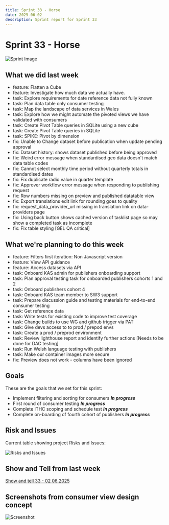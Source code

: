```yaml
---
title: Sprint 33 - Horse
date: 2025-06-02
description: Sprint report for Sprint 33
---
```


# Sprint 33 - Horse

![Sprint Image](sprint_image.png)

## What we did last week


- feature: Flatten a Cube
- feature: Investigate how much data we actually have.
- task: Explore requirements for date reference data not fully known
- task: Plan data table only consumer testing
- task: Map the landscape of data services in Wales
- task: Explore how we might automate the pivoted views we have validated with consumers
- task: Create Pivot Table queries in SQLite using a new cube
- task: Create Pivot Table queries in SQLite
- task: SPIKE: Pivot by dimension
- fix: Unable to Change dataset before publication when update pending approval
- fix: Dataset history: shows dataset published before being approved
- fix: Weird error message when standardised geo data doesn't match data table codes
- fix: Cannot select monthly time period without quarterly totals in standardised dates
- fix: Fix duplicate radio value in quarter template
- fix: Approver workflow error message when responding to publishing request
- fix: Row numbers missing on preview and published datatable view
- fix: Export translations edit link for rounding goes to quality
- fix: request_data_provider_url missing in translation link on data-providers page
- fix: Using back button shows cached version of tasklist page so may show a completed task as incomplete
- fix: Fix table styling [GEL QA critical]

## What we're planning to do this week


- feature: Filters first iteration: Non Javascript version
- feature: View API guidance
- feature: Access datasets via API
- task: Onboard KAS admin for publishers onboarding support
- task: Plan approval testing task for onboarded publishers cohorts 1 and 2
- task: Onboard publishers cohort 4
- task: Onboard KAS team member to SW3 support
- task: Prepare discussion guide and testing materials for end-to-end consumer testing
- task: Get reference data
- task: Write tests for existing code to improve test coverage
- task: Change builds to use WG and github trigger via PAT
- task: Give devs access to to prod / prepod envs
- task: Create a prod / preprod environment
- task: Review lighthouse report and identify further actions [Needs to be done for DAC testing]
- task: Run Welsh language testing with publishers
- task: Make our container images more secure
- fix: Preview does not work - columns have been ignored

## Goals

These are the goals that we set for this sprint:

- Implement filtering and sorting for consumers <span class="badge bg-info">_**In progress**_</span>
- First round of consumer testing <span class="badge bg-info">_**In progress**_</span>
- Complete ITHC scoping and schedule test <span class="badge bg-info">_**In progress**_</span>
- Complete on-boarding of fourth cohort of publishers <span class="badge bg-info">_**In progress**_</span>

## Risk and Issues

Current table showing project Risks and Issues:

![Risks and Issues](risks_image.png)

## Show and Tell from last week

[Show and tell 33 - 02 06 2025](https://example.com/show_and_tell)

## Screenshots from consumer view design concept

![Screenshot](screenshot.png)
